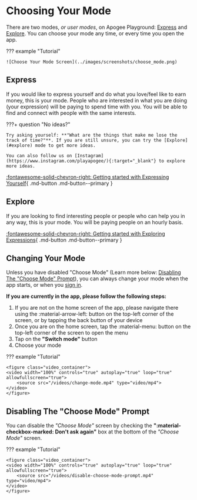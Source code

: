 # Choosing Your Mode

There are two modes, *or user modes*, on Apogee Playground: [Express](#express) and [Explore](#explore). You can choose your mode any time, or every time you open the app.

??? example "Tutorial"

    ![Choose Your Mode Screen](../images/screenshots/choose_mode.png)

## Express

If you would like to express yourself and do what you love/feel like to earn money, this is your mode. People who are interested in what you are doing (your expression) will be paying to spend time with you. You will be able to find and connect with people with the same interests.

???+ question "No ideas?"

    Try asking yourself: **"What are the things that make me lose the track of time?"**. If you are still unsure, you can try the [Explore](#explore) mode to get more ideas.

    You can also follow us on [Instagram](https://www.instagram.com/playapogee/){:target="_blank"} to explore more ideas.

[:fontawesome-solid-chevron-right: Getting started with Expressing Yourself](Expressing_Yourself/index.en.md){ .md-button .md-button--primary }

## Explore

If you are looking to find interesting people or people who can help you in any way, this is your mode. You will be paying people on an hourly basis.

[:fontawesome-solid-chevron-right: Getting started with Exploring Expressions](Exploring_Expressions/index.en.md){ .md-button .md-button--primary }

## Changing Your Mode

Unless you have disabled "Choose Mode" (Learn more below: [Disabling The "Choose Mode" Prompt](#disabling-the-choose-mode-prompt)), you can always change your mode when the app starts, or when you [sign in](signin.en.md).

**If you are currently in the app, please follow the following steps:**

1. If you are not on the home screen of the app, please navigate there using the :material-arrow-left: button on the top-left corner of the screen, or by tapping the back button of your device
2. Once you are on the home screen, tap the :material-menu: button on the top-left corner of the screen to open the menu
3. Tap on the **"Switch mode"** button
4. Choose your mode

??? example "Tutorial"

    <figure class="video_container">
    <video width="100%" controls="true" autoplay="true" loop="true" allowfullscreen="true">
        <source src="/videos/change-mode.mp4" type="video/mp4">
    </video>
    </figure>

## Disabling The "Choose Mode" Prompt

You can disable the *"Choose Mode"* screen by checking the **":material-checkbox-marked: Don't ask again"** box at the bottom of the *"Choose Mode"* screen.

??? example "Tutorial"

    <figure class="video_container">
    <video width="100%" controls="true" autoplay="true" loop="true" allowfullscreen="true">
        <source src="/videos/disable-choose-mode-prompt.mp4" type="video/mp4">
    </video>
    </figure>

